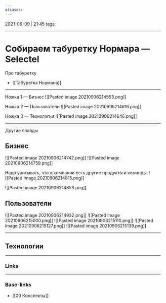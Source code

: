 ```yaml
---
aliases:
---
```

2021-06-09 | 21:45
tags: 
___

# Собираем табуретку Нормара — Selectel

Про табуретку
- [[Табуретка Нормана]]

----

Ножка 1 — Бизнес
![[Pasted image 20210906214553.png]]

Ножка 2 — Пользователи
![[Pasted image 20210906214616.png]]

Ножка 3 — Технологии
![[Pasted image 20210906214646.png]]

--------

Другие слайды

## Бизнес
![[Pasted image 20210906214742.png]]
![[Pasted image 20210906214759.png]]

Надо учитывать, что в компании есть другие продукты и команды.
![[Pasted image 20210906214815.png]]


![[Pasted image 20210906214853.png]]

## Пользователи

![[Pasted image 20210906214932.png]]
![[Pasted image 20210906215000.png]]
![[Pasted image 20210906215110.png]]
![[Pasted image 20210906215127.png]]
![[Pasted image 20210906215139.png]]

---

## Технологии





___

### Links


___
### Base-links
- [[00 Конспекты]]

